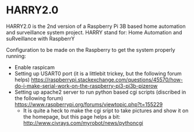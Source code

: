 # HARRY2.0

HARRY2.0 is the 2nd version of a Raspberry Pi 3B based home automation and surveillance system project.
HARRY stand for: Home Automation and suRveillance with RaspberrY

Configuration to be made on the Raspberry to get the system properly running:
- Enable raspicam
- Setting up USART0 port (it is a littlebit trickey, but the following forum helps)
    https://raspberrypi.stackexchange.com/questions/45570/how-do-i-make-serial-work-on-the-raspberry-pi3-pi3b-pizerow
- Setting up apache2 server to run python based cgi scripts (discribed in the following forum)
    https://www.raspberrypi.org/forums/viewtopic.php?t=155229
    - It is quite a heck to make the cgi sript to take pictures and show it on the homepage, but this page helps a bit:
        http://www.civrays.com/myrobot/news/pythoncgi
    
